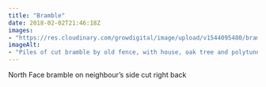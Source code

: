 ```yaml
---
title: "Bramble"
date: 2018-02-02T21:46:18Z
images: 
- "https://res.cloudinary.com/growdigital/image/upload/v1544095480/bramble-25173245317.jpg"
imageAlt: 
- "Piles of cut bramble by old fence, with house, oak tree and polytunnel in background"
---
```


North Face bramble on neighbour’s side cut right back
